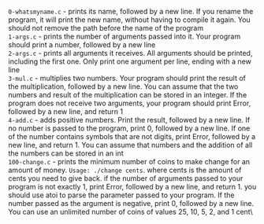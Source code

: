 `0-whatsmyname.c` - prints its name, followed by a new line. If you rename the program, it will print the new name, without having to compile it again. You should not remove the path before the name of the program\
`1-args.c` - prints the number of arguments passed into it. Your program should print a number, followed by a new line\
`2-args.c` - prints all arguments it receives. All arguments should be printed, including the first one. Only print one argument per line, ending with a new line\
`3-mul.c` - multiplies two numbers. Your program should print the result of the multiplication, followed by a new line. You can assume that the two numbers and result of the multiplication can be stored in an integer. If the program does not receive two arguments, your program should print Error, followed by a new line, and return 1\
`4-add.c` - adds positive numbers. Print the result, followed by a new line. If no number is passed to the program, print 0, followed by a new line. If one of the number contains symbols that are not digits, print Error, followed by a new line, and return 1. You can assume that numbers and the addition of all the numbers can be stored in an int\
`100-change.c` - prints the minimum number of coins to make change for an amount of money. `Usage: ./change cents`. where cents is the amount of cents you need to give back. if the number of arguments passed to your program is not exactly 1, print Error, followed by a new line, and return 1. you should use atoi to parse the parameter passed to your program. If the number passed as the argument is negative, print 0, followed by a new line. You can use an unlimited number of coins of values 25, 10, 5, 2, and 1 cent\
